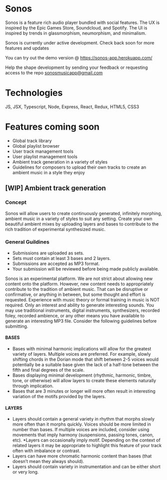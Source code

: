 # Sonos
Sonos is a feature rich audio player bundled with social features. 
The UX is inspired by the Epic Games Store, Soundcloud, and Spotify.
The UI is inspired by trends in glassmorphism, neumorphism, and minimalism.

Sonos is currently under active development. Check back soon for more features and updates

You can try out the demo version @
https://sonos-app.herokuapp.com/

Help the shape development by sending your feedback or requesting access to the repo sonosmusicapp@gmail.com


# Technologies 
JS, JSX, Typescript, Node, Express, React, Redux, HTML5, CSS3


# Features coming soon
* Global track library
* Global playlist browser
* User track management tools
* User playlist management tools
* Ambient track generation in a variety of styles
* Guidelines for composers to upload their own tracks to create an ambient music in a style they enjoy


## [WIP] Ambient track generation 
### Concept
Sonos will allow users to create continuously generated, infinitely morphing, ambient music in a variety of styles to
suit any setting. Create your own beautiful ambient mixes by uploading layers and bases to contribute to the rich 
tradition of experimental synthesized music.

### General Guildines
* Submissions are uploaded as sets. 
* Sets must contain at least 3 bases and 2 layers. 
* Submissions are accepted as MP3 format. 
* Your submission will be reviewed before being made publicly available.
  
Sonos is an experimental platform. We are not strict about allowing new content onto the platform. 
However, new content needs to appropriately contribute to the tradition of ambient music. 
That can be disruptive or confirmative, or anything in between, but some thought and effort is requested. 
Experience with music theory or formal training in music is NOT required. 
Only an interest and ability to generate interesting sounds. 
You may use traditional instruments, digital instruments, synthesizers, recorded foley, recorded ambience, 
or any other means you have available to generate an interesting MP3 file. 
Consider the following guidelines before submitting. 
  
#### BASES 
* Bases with minimal harmonic implications will allow for the greatest variety of layers. 
Multiple voices are preferred. 
For example, slowly shifting chords in the Dorian mode that shift 
between 2-5 voices would potentially be a suitable base given the 
lack of a half-tone between the fifth and final degrees of the scale. 
* Bases displaying minimal development (rhythmic, harmonic, timbre, tone, or otherwise) 
will allow layers to create these elements naturally through implication. 
* Bases that are 3 minutes or longer will more often result in interesting 
variation of the motifs provided by the layers.

#### LAYERS 
* Layers should contain a general variety in rhythm that morphs slowly more often than 
it morphs quickly. Voices should be more limited in number than bases. 
If multiple voices are included, consider using movements that imply harmony 
(suspensions, passing tones, canon, etc). *Layers can occasionally imply motif. 
Depending on the context of related layers it may be appropriate to highlight 
this feature of your track often with imbalance or contrast. 
* Layers can have more chromatic harmonic content than bases (that doesn’t mean they always should). 
* Layers should contain variety in instrumentation and can be either short or very long.
